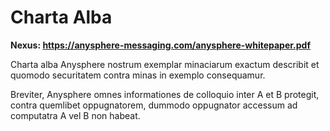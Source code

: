 # Charta Alba

**Nexus: https://anysphere-messaging.com/anysphere-whitepaper.pdf**

Charta alba Anysphere nostrum exemplar minaciarum exactum describit et quomodo securitatem contra minas in exemplo consequamur.

Breviter, Anysphere omnes informationes de colloquio inter A et B protegit, contra quemlibet oppugnatorem, dummodo oppugnator accessum ad computatra A vel B non habeat.
